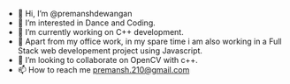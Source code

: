 - 👋 Hi, I’m @premanshdewangan
- 👀 I’m interested in Dance and Coding.
- 🌱 I’m currently working on C++ development.
- 🌱 Apart from my office work, in my spare time i am also working in a Full Stack web developement project using Javascript.
- 💞️ I’m looking to collaborate on OpenCV with c++.
- 📫 How to reach me premansh.210@gmail.com

<!---
premanshdewangan/premanshdewangan is a ✨ special ✨ repository because its `README.md` (this file) appears on your GitHub profile.
You can click the Preview link to take a look at your changes.
--->
